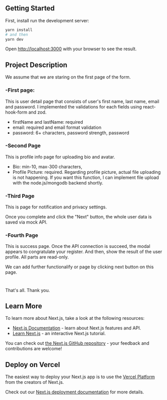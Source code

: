 
## Getting Started

First, install run the development server:

```bash
yarn install
# and then
yarn dev

```

Open [http://localhost:3000](http://localhost:3000) with your browser to see the result.

## Project Description
We assume that we are staring on the first page of the form.

### -First page: 
This is user detail page that consists of user's first name, last name, email and password.
I implemented the validations for each fields using react-hook-form and zod.
- firstName and lastName: required
- email: required and email format validation
- password: 6+ characters, password strength, password 

### -Second Page
This is profile info page for uploading bio and avatar.
- Bio: min-10, max-300 characters, 
- Profile Picture: required.
    Regarding profile picture, actual file uploading is not happening. 
    If you want this function, I can implement file upload with the node.js/mongodb backend shortly.

### -Third Page
This is page for notification and privacy settings.

Once you complete and click the "Next" button, the whole user data is saved via mock API.

### -Fourth Page
This is success page.
Once the API connection is succeed, the modal appears to congratulate your register.
And then, show the result of the user profile.
All parts are read-only.

We can add further functionalify or page by clicking next button on this page.
#


That's all.
Thank you.

## Learn More

To learn more about Next.js, take a look at the following resources:

- [Next.js Documentation](https://nextjs.org/docs) - learn about Next.js features and API.
- [Learn Next.js](https://nextjs.org/learn) - an interactive Next.js tutorial.

You can check out [the Next.js GitHub repository](https://github.com/vercel/next.js/) - your feedback and contributions are welcome!

## Deploy on Vercel

The easiest way to deploy your Next.js app is to use the [Vercel Platform](https://vercel.com/new?utm_medium=default-template&filter=next.js&utm_source=create-next-app&utm_campaign=create-next-app-readme) from the creators of Next.js.

Check out our [Next.js deployment documentation](https://nextjs.org/docs/deployment) for more details.
